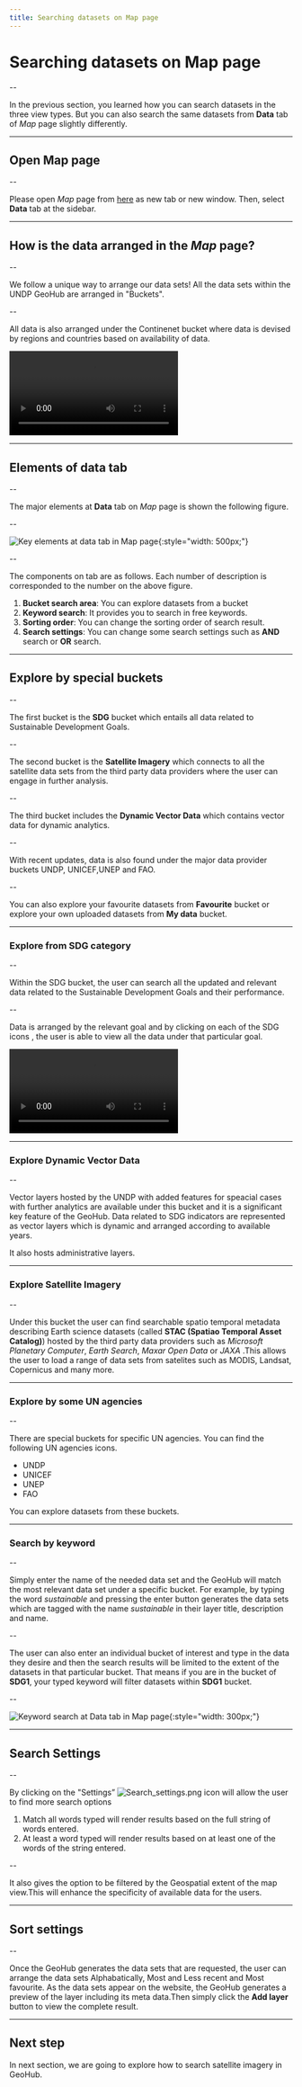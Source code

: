 ```yaml
---
title: Searching datasets on Map page
---
```


# Searching datasets on Map page

--

In the previous section, you learned how you can search datasets in the three view types. But you can also search the same datasets from **Data** tab of _Map_ page slightly differently.

---

## Open Map page

--

Please open _Map_ page from [here](https://geohub.data.undp.org/maps/edit) as new tab or new window. Then, select **Data** tab at the sidebar.

---

## How is the data arranged in the _Map_ page?

--

We follow a unique way to arrange our data sets! All the data sets within the UNDP GeoHub are arranged in "Buckets".

--

All data is also arranged under the Continenet bucket where data is devised by regions and countries based on availability of data.

<hidden>

![type:video](https://undpngddlsgeohubdev01.blob.core.windows.net/docs-assets/Videos/How_is_the%20data_arranged_in_the_GeoHub_.webm)

</hidden>

---

## Elements of data tab

--

The major elements at **Data** tab on _Map_ page is shown the following figure.

--

![Key elements at data tab in Map page](../assets/data/search_map_2.png){:style="width: 500px;"}

--

The components on tab are as follows. Each number of description is corresponded to the number on the above figure.

1. **Bucket search area**: You can explore datasets from a bucket
2. **Keyword search**: It provides you to search in free keywords.
3. **Sorting order**: You can change the sorting order of search result.
4. **Search settings**: You can change some search settings such as **AND** search or **OR** search.

---

## Explore by special buckets

--

The first bucket is the **SDG** bucket which entails all data related to Sustainable Development Goals.

--

The second bucket is the **Satellite Imagery** which connects to all the satellite data sets from the third party data providers where the user can engage in further analysis.

--

The third bucket includes the **Dynamic Vector Data** which contains vector data for dynamic analytics.

--

With recent updates, data is also found under the major data provider buckets UNDP, UNICEF,UNEP and FAO.

--

You can also explore your favourite datasets from **Favourite** bucket or explore your own uploaded datasets from **My data** bucket.

---

### Explore from SDG category

--

Within the SDG bucket, the user can search all the updated and relevant data related to the Sustainable Development Goals and their performance.

--

Data is arranged by the relevant goal and by clicking on each of the SDG icons , the user is able to view all the data under that particular goal.

<hidden>

![type:video](https://undpngddlsgeohubdev01.blob.core.windows.net/docs-assets/Videos/What_is_inside_SDG_Bucket_.webm)

</hidden>

---

### Explore Dynamic Vector Data

--

Vector layers hosted by the UNDP with added features for speacial cases with further analytics are available under this bucket and it is a significant key feature of the GeoHub.
Data related to SDG indicators are represented as vector layers which is dynamic and arranged according to available years.

It also hosts administrative layers.

---

### Explore Satellite Imagery

--

Under this bucket the user can find searchable spatio temporal metadata describing Earth science datasets (called **STAC (Spatiao Temporal Asset Catalog)**) hosted by the third party data providers such as _Microsoft Planetary Computer_, _Earth Search_, _Maxar Open Data_ or _JAXA_ .This allows the user to load a range of data sets from satelites such as MODIS, Landsat, Copernicus and many more.

---

### Explore by some UN agencies

--

There are special buckets for specific UN agencies. You can find the following UN agencies icons.

- UNDP
- UNICEF
- UNEP
- FAO

You can explore datasets from these buckets.

---

### Search by keyword

--

Simply enter the name of the needed data set and the GeoHub will match the most relevant data set under a specific bucket. For example, by typing the word _sustainable_ and pressing the enter button generates the data sets which are tagged with the name _sustainable_ in their layer title, description and name.

--

The user can also enter an individual bucket of interest and type in the data they desire and then the search results will be limited to the extent of the datasets in that particular bucket. That means if you are in the bucket of **SDG1**, your typed keyword will filter datasets within **SDG1** bucket.

--

![Keyword search at Data tab in Map page](../assets/data/search_map_1.png){:style="width: 300px;"}

---

## Search Settings

--

By clicking on the "Settings” ![Search_settings.png](../assets/data/Search_settings.png) icon will allow the user to find more search options

1. Match all words typed will render results based on the full string of words entered.
2. At least a word typed will render results based on at least one of the words of the string entered.

--

It also gives the option to be filtered by the Geospatial extent of the map view.This will enhance the specificity of available data for the users.

---

## Sort settings

--

Once the GeoHub generates the data sets that are requested, the user can arrange the data sets Alphabatically, Most and Less recent and Most favourite.
As the data sets appear on the website, the GeoHub generates a preview of the layer including its meta data.Then simply click the **Add layer** button to view the complete result.

---

## Next step

In next section, we are going to explore how to search satellite imagery in GeoHub.
